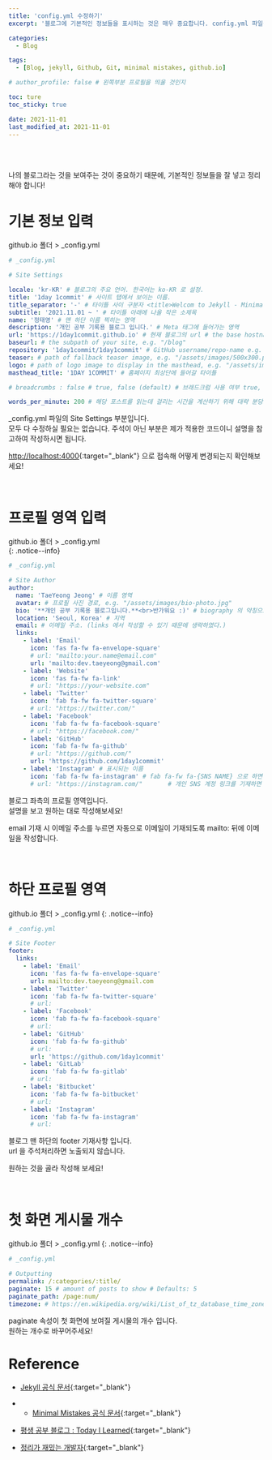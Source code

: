 ```yaml
---
title: 'config.yml 수정하기'
excerpt: '블로그에 기본적인 정보들을 표시하는 것은 매우 중요합니다. config.yml 파일을 수정해 봅시다!'

categories:
  - Blog

tags:
  - [Blog, jekyll, Github, Git, minimal mistakes, github.io]

# author_profile: false # 왼쪽부분 프로필을 띄울 것인지

toc: ture
toc_sticky: true

date: 2021-11-01
last_modified_at: 2021-11-01
---
```


<br>
<br>

나의 블로그라는 것을 보여주는 것이 중요하기 때문에, 기본적인 정보들을 잘 넣고 정리해야 합니다!

# 기본 정보 입력

<div class="notice--info" markdown="1">
github.io 폴더 > _config.yml
</div>

```yml
# _config.yml

# Site Settings

locale: 'kr-KR' # 블로그의 주요 언어. 한국어는 ko-KR 로 설정.
title: '1day 1commit' # 사이트 탭에서 보이는 이름.
title_separator: '-' # 타이틀 사이 구분자 <title>Welcom to Jekyll - Minimal Mistakes</title> 해당 형식으로 들어간다.
subtitle: '2021.11.01 ~ ' # 타이틀 아래에 나올 작은 소제목
name: '정태영' # 맨 하단 이름 찍히는 영역
description: '개인 공부 기록용 블로그 입니다.' # Meta 태그에 들어가는 영역
url: 'https://1day1commit.github.io' # 현재 블로그의 url # the base hostname & protocol for your site e.g. "https://mmistakes.github.io"
baseurl: # the subpath of your site, e.g. "/blog"
repository: '1day1commit/1day1commit' # GitHub username/repo-name e.g. "mmistakes/minimal-mistakes" # Github Reop
teaser: # path of fallback teaser image, e.g. "/assets/images/500x300.png" # 홈페이지 기본 티저 이미지
logo: # path of logo image to display in the masthead, e.g. "/assets/images/88x88.png" # 타이틀 옆에 작게 들어갈 이미지
masthead_title: '1DAY 1COMMIT' # 홈페이지 최상단에 들어갈 타이틀

# breadcrumbs : false # true, false (default) # 브래드크럼 사용 여부 true, false(default), \_data/ui-text.yml 에 다국어 지원 가능.

words_per_minute: 200 # 해당 포스트를 읽는데 걸리는 시간을 계산하기 위해 대략 분당 읽는 수가 몇글자가 될지 적는 공간.
```

\_config.yml 파일의 Site Settings 부분입니다.  
모두 다 수정하실 필요는 없습니다. 주석이 아닌 부분은 제가 적용한 코드이니 설명을 참고하여 작성하시면 됩니다.

[http://localhost:4000](http://localhost:4000){:target="\_blank"} 으로 접속해 어떻게 변경되는지 확인해보세요!

<br>

# 프로필 영역 입력

github.io 폴더 > \_config.yml  
{: .notice--info}

```yml
# _config.yml

# Site Author
author:
  name: 'TaeYeong Jeong' # 이름 영역
  avatar: # 프로필 사진 경로, e.g. "/assets/images/bio-photo.jpg"
  bio: '**개인 공부 기록용 블로그입니다.**<br>반가워요 :)' # biography 의 약칭으로, 자기소개를 적으면 된다. # 줄바꿈은 <br> 로 굵은 글씨는 **글씨** 로 표기한다.
  location: 'Seoul, Korea' # 지역
  email: # 이메일 주소. (links 에서 작성할 수 있기 때문에 생략하였다.)
  links:
    - label: 'Email'
      icon: 'fas fa-fw fa-envelope-square'
      # url: "mailto:your.name@email.com"
      url: 'mailto:dev.taeyeong@gmail.com'
    - label: 'Website'
      icon: 'fas fa-fw fa-link'
      # url: "https://your-website.com"
    - label: 'Twitter'
      icon: 'fab fa-fw fa-twitter-square'
      # url: "https://twitter.com/"
    - label: 'Facebook'
      icon: 'fab fa-fw fa-facebook-square'
      # url: "https://facebook.com/"
    - label: 'GitHub'
      icon: 'fab fa-fw fa-github'
      # url: "https://github.com/"
      url: 'https://github.com/1day1commit'
    - label: 'Instagram' # 표시되는 이름
      icon: 'fab fa-fw fa-instagram' # fab fa-fw fa-{SNS NAME} 으로 하면 된다.
      # url: "https://instagram.com/"       # 개인 SNS 계정 링크를 기재하면 된다.
```

블로그 좌측의 프로필 영역입니다.  
설명을 보고 원하는 대로 작성해보세요!

email 기재 시 이메일 주소를 누르면 자동으로 이메일이 기재되도록 mailto: 뒤에 이메일을 작성합니다.

<br>

# 하단 프로필 영역

github.io 폴더 > \_config.yml
{: .notice--info}

```yml
# _config.yml

# Site Footer
footer:
  links:
    - label: 'Email'
      icon: 'fas fa-fw fa-envelope-square'
      url: mailto:dev.taeyeong@gmail.com
    - label: 'Twitter'
      icon: 'fab fa-fw fa-twitter-square'
      # url:
    - label: 'Facebook'
      icon: 'fab fa-fw fa-facebook-square'
      # url:
    - label: 'GitHub'
      icon: 'fab fa-fw fa-github'
      # url:
      url: 'https://github.com/1day1commit'
    - label: 'GitLab'
      icon: 'fab fa-fw fa-gitlab'
      # url:
    - label: 'Bitbucket'
      icon: 'fab fa-fw fa-bitbucket'
      # url:
    - label: 'Instagram'
      icon: 'fab fa-fw fa-instagram'
      # url:
```

블로그 맨 하단의 footer 기재사항 입니다.  
url 을 주석처리하면 노출되지 않습니다.

원하는 것을 골라 작성해 보세요!

<br>

# 첫 화면 게시물 개수

github.io 폴더 > \_config.yml
{: .notice--info}

```yml
# _config.yml

# Outputting
permalink: /:categories/:title/
paginate: 15 # amount of posts to show # Defaults: 5
paginate_path: /page:num/
timezone: # https://en.wikipedia.org/wiki/List_of_tz_database_time_zones
```

paginate 속성이 첫 화면에 보여질 게시물의 개수 입니다.  
원하는 개수로 바꾸어주세요!

# Reference

- [Jekyll 공식 문서](https://jekyllrb.com/){:target="\_blank"}

- - [Minimal Mistakes 공식 문서](https://mmistakes.github.io/minimal-mistakes/){:target="\_blank"}

- [평생 공부 블로그 : Today I Learned](https://ansohxxn.github.io/blog/i-made-my-blog/){:target="\_blank"}

- [정리가 재밌는 개발자](https://velog.io/@eona1301/Github-Blog-Jekyll-minimal-mistakes-%EC%8B%9C%EC%9E%91%ED%95%98%EA%B8%B0){:target="\_blank"}
